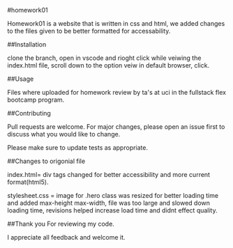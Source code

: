 #homework01

Homework01 is a website that is written in css and html, we added changes to the files given to be better formatted for accessability.

##Installation

clone the branch, open in vscode and rioght click while veiwing the index.html file, scroll down to the option veiw in default browser, click.

##Usage

Files where uploaded for homework review by ta's at uci in the fullstack flex bootcamp program.

##Contributing

Pull requests are welcome. For major changes, please open an issue first to discuss what you would like to change.

Please make sure to update tests as appropriate.

##Changes to origonial file

index.html= div tags changed for better accessibility and more current format(html5).

stylesheet.css = image for .hero class was resized for better loading time and added max-height max-width, file was too large and slowed down loading time, revisions helped increase load time and didnt effect quality.

##Thank you For reviewing my code.

I appreciate all feedback and welcome it.